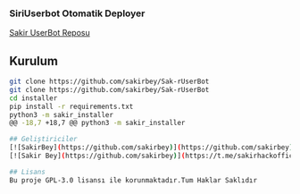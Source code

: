 
### SiriUserbot Otomatik Deployer

[Sakir UserBot Reposu](https://github.com/sakirbey/Sak-rUserBot)


## Kurulum
```sh
git clone https://github.com/sakirbey/Sak-rUserBot 
git clone https://github.com/sakirbey/Sak-rUserBot 
cd installer
pip install -r requirements.txt
python3 -m sakir_installer
@@ -18,7 +18,7 @@ python3 -m sakir_installer

## Geliştiriciler
[![SakirBey](https://github.com/sakirbey)](https://github.com/sakirbey) [![SakirBey](https://github.com/sakirbey)](https://t.me/Sakirhackofficial999)
[![Sakir Bey](https://github.com/sakirbey)](https://t.me/sakirhackofficial999)

## Lisans
Bu proje GPL-3.0 lisansı ile korunmaktadır.Tum Haklar Saklıdır
